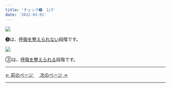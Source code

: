 ```yaml
---
title: 'チェック➌　1/3'
date: '2022-03-01'
---
```

![](/images/0123_1.jpg)

➌は、[呼吸を整えられない]()段階です。

![](/images/0123_2.jpg)

③は、[呼吸を整えられる]()段階です。

***
[ ← 前のページ ](/posts/012-3)　[ 次のページ → ](/posts/0123-2)
***
